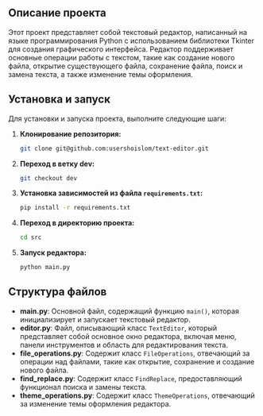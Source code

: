 ## Описание проекта

Этот проект представляет собой текстовый редактор, написанный на языке программирования Python с использованием библиотеки Tkinter для создания графического интерфейса. Редактор поддерживает основные операции работы с текстом, такие как создание нового файла, открытие существующего файла, сохранение файла, поиск и замена текста, а также изменение темы оформления.

## Установка и запуск

Для установки и запуска проекта, выполните следующие шаги:

1. **Клонирование репозитория:**

    ```bash
    git clone git@github.com:usershoislom/text-editor.git
    ```

2. **Переход в ветку dev:**

    ```bash
    git checkout dev
    ```


3. **Установка зависимостей из файла `requirements.txt`:**

    ```bash
    pip install -r requirements.txt
    ```


4. **Переход в директорию проекта:**

    ```bash
    cd src
    ```

4. **Запуск редактора:**

    ```bash
    python main.py
    ```

## Структура файлов

- **main.py**: Основной файл, содержащий функцию `main()`, которая инициализирует и запускает текстовый редактор.
- **editor.py**: Файл, описывающий класс `TextEditor`, который представляет собой основное окно редактора, включая меню, панели инструментов и область для редактирования текста.
- **file_operations.py**: Содержит класс `FileOperations`, отвечающий за операции над файлами, такие как открытие, сохранение и создание нового файла.
- **find_replace.py**: Содержит класс `FindReplace`, предоставляющий функционал поиска и замены текста.
- **theme_operations.py**: Содержит класс `ThemeOperations`, отвечающий за изменение темы оформления редактора.
